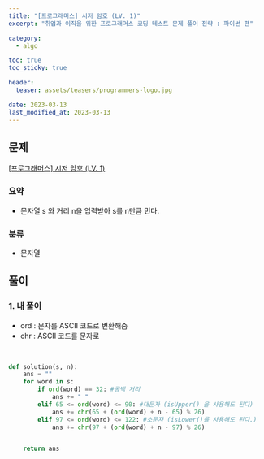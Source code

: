 ```yaml
---
title: "[프로그래머스] 시저 암호 (LV. 1)"
excerpt: "취업과 이직을 위한 프로그래머스 코딩 테스트 문제 풀이 전략 : 파이썬 편"

category:
  - algo

toc: true
toc_sticky: true

header:
  teaser: assets/teasers/programmers-logo.jpg

date: 2023-03-13
last_modified_at: 2023-03-13
---
```


## 문제

[[프로그래머스] 시저 암호 (LV. 1)](https://programmers.co.kr/learn/courses/30/lessons/12926)

### 요약

- 문자열 s 와 거리 n을 입력받아 s를 n만큼 민다.
  <br>

### 분류

- 문자열

## 풀이

### 1. 내 풀이

- ord : 문자를 ASCII 코드로 변환해줌
- chr : ASCII 코드를 문자로

<br>

```python
def solution(s, n):
    ans = ""
    for word in s:
        if ord(word) == 32: #공백 처리
            ans += " "
        elif 65 <= ord(word) <= 90: #대문자 (isUpper() 을 사용해도 된다)
            ans += chr(65 + (ord(word) + n - 65) % 26)
        elif 97 <= ord(word) <= 122: #소문자 (isLower()를 사용해도 된다.)
            ans += chr(97 + (ord(word) + n - 97) % 26)


    return ans

```

